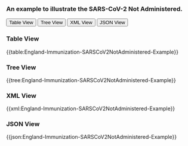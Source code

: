 ### An example to illustrate the SARS-CoV-2 Not Administered.

<div class="tab">
 <button class="tablinks active" onclick="openTab(event, 'Table View')">Table View</button>
 <button class="tablinks" onclick="openTab(event, 'Tree View')">Tree View</button>
  <button class="tablinks" onclick="openTab(event, 'XML View')">XML View</button>
  <button class="tablinks" onclick="openTab(event, 'JSON View')">JSON View</button>
</div>
    

    
<div id="Table View" class="tabcontent" style="display:block">
  <h3>Table View</h3>
{{table:England-Immunization-SARSCoV2NotAdministered-Example}}
</div>
<div id="Tree View" class="tabcontent">
  <h3>Tree View</h3>
{{tree:England-Immunization-SARSCoV2NotAdministered-Example}}
</div>
<div id="XML View" class="tabcontent">
  <h3>XML View</h3>
{{xml:England-Immunization-SARSCoV2NotAdministered-Example}}
</div>
<div id="JSON View" class="tabcontent">
  <h3>JSON View</h3>
{{json:England-Immunization-SARSCoV2NotAdministered-Example}}
</div>







